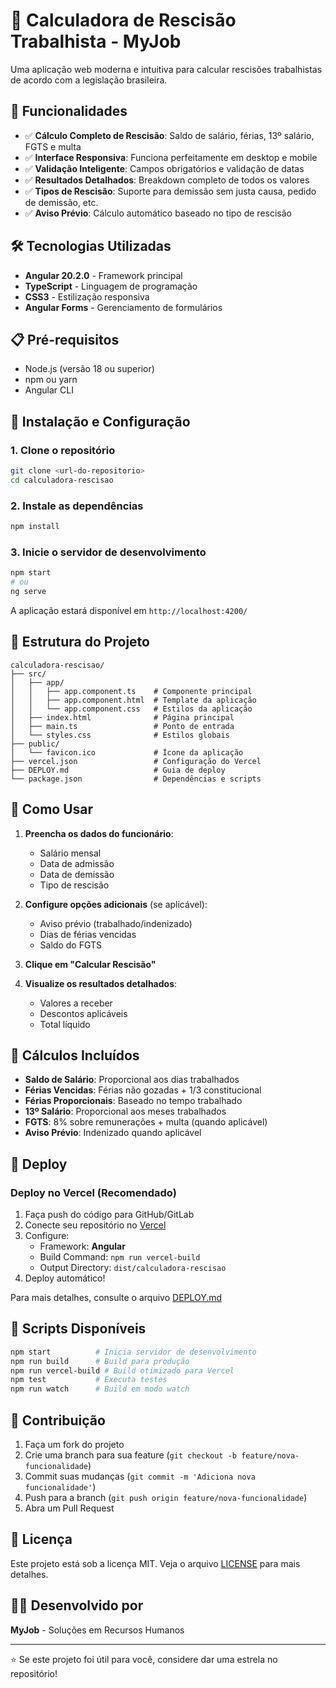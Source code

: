 # 💼 Calculadora de Rescisão Trabalhista - MyJob

Uma aplicação web moderna e intuitiva para calcular rescisões trabalhistas de acordo com a legislação brasileira.

## 🚀 Funcionalidades

- ✅ **Cálculo Completo de Rescisão**: Saldo de salário, férias, 13º salário, FGTS e multa
- ✅ **Interface Responsiva**: Funciona perfeitamente em desktop e mobile
- ✅ **Validação Inteligente**: Campos obrigatórios e validação de datas
- ✅ **Resultados Detalhados**: Breakdown completo de todos os valores
- ✅ **Tipos de Rescisão**: Suporte para demissão sem justa causa, pedido de demissão, etc.
- ✅ **Aviso Prévio**: Cálculo automático baseado no tipo de rescisão

## 🛠️ Tecnologias Utilizadas

- **Angular 20.2.0** - Framework principal
- **TypeScript** - Linguagem de programação
- **CSS3** - Estilização responsiva
- **Angular Forms** - Gerenciamento de formulários

## 📋 Pré-requisitos

- Node.js (versão 18 ou superior)
- npm ou yarn
- Angular CLI

## 🔧 Instalação e Configuração

### 1. Clone o repositório
```bash
git clone <url-do-repositorio>
cd calculadora-rescisao
```

### 2. Instale as dependências
```bash
npm install
```

### 3. Inicie o servidor de desenvolvimento
```bash
npm start
# ou
ng serve
```

A aplicação estará disponível em `http://localhost:4200/`

## 📁 Estrutura do Projeto

```
calculadora-rescisao/
├── src/
│   ├── app/
│   │   ├── app.component.ts    # Componente principal
│   │   ├── app.component.html  # Template da aplicação
│   │   └── app.component.css   # Estilos da aplicação
│   ├── index.html              # Página principal
│   ├── main.ts                 # Ponto de entrada
│   └── styles.css              # Estilos globais
├── public/
│   └── favicon.ico             # Ícone da aplicação
├── vercel.json                 # Configuração do Vercel
├── DEPLOY.md                   # Guia de deploy
└── package.json                # Dependências e scripts
```

## 🎯 Como Usar

1. **Preencha os dados do funcionário**:
   - Salário mensal
   - Data de admissão
   - Data de demissão
   - Tipo de rescisão

2. **Configure opções adicionais** (se aplicável):
   - Aviso prévio (trabalhado/indenizado)
   - Dias de férias vencidas
   - Saldo do FGTS

3. **Clique em "Calcular Rescisão"**

4. **Visualize os resultados detalhados**:
   - Valores a receber
   - Descontos aplicáveis
   - Total líquido

## 🧮 Cálculos Incluídos

- **Saldo de Salário**: Proporcional aos dias trabalhados
- **Férias Vencidas**: Férias não gozadas + 1/3 constitucional
- **Férias Proporcionais**: Baseado no tempo trabalhado
- **13º Salário**: Proporcional aos meses trabalhados
- **FGTS**: 8% sobre remunerações + multa (quando aplicável)
- **Aviso Prévio**: Indenizado quando aplicável

## 🚀 Deploy

### Deploy no Vercel (Recomendado)

1. Faça push do código para GitHub/GitLab
2. Conecte seu repositório no [Vercel](https://vercel.com)
3. Configure:
   - Framework: **Angular**
   - Build Command: `npm run vercel-build`
   - Output Directory: `dist/calculadora-rescisao`
4. Deploy automático!

Para mais detalhes, consulte o arquivo [DEPLOY.md](./DEPLOY.md)

## 📜 Scripts Disponíveis

```bash
npm start          # Inicia servidor de desenvolvimento
npm run build      # Build para produção
npm run vercel-build # Build otimizado para Vercel
npm test           # Executa testes
npm run watch      # Build em modo watch
```

## 🤝 Contribuição

1. Faça um fork do projeto
2. Crie uma branch para sua feature (`git checkout -b feature/nova-funcionalidade`)
3. Commit suas mudanças (`git commit -m 'Adiciona nova funcionalidade'`)
4. Push para a branch (`git push origin feature/nova-funcionalidade`)
5. Abra um Pull Request

## 📄 Licença

Este projeto está sob a licença MIT. Veja o arquivo [LICENSE](LICENSE) para mais detalhes.

## 👨‍💻 Desenvolvido por

**MyJob** - Soluções em Recursos Humanos

---

⭐ Se este projeto foi útil para você, considere dar uma estrela no repositório!
